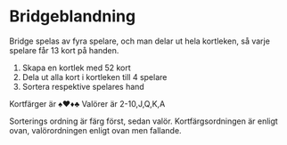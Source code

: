 # Bridgeblandning
Bridge spelas av fyra spelare, och man delar ut hela kortleken, så varje spelare får 13 kort på handen.

1. Skapa en kortlek med 52 kort
1. Dela ut alla kort i kortleken till 4 spelare
1. Sortera respektive spelares hand

Kortfärger är ♠️♥️♦️♣
Valörer är 2-10,J,Q,K,A

Sorterings ordning är färg först, sedan valör. Kortfärgsordningen är enligt ovan, valörordningen enligt ovan men fallande.


